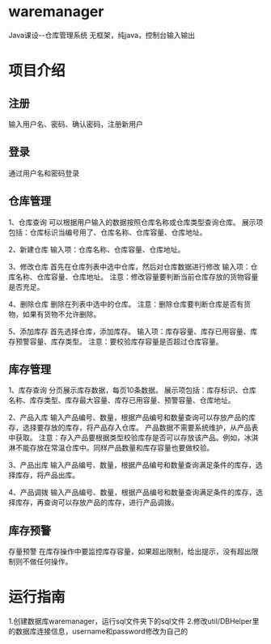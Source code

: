 # waremanager
Java课设--仓库管理系统
无框架，纯java，控制台输入输出

# 项目介绍
## 注册
输入用户名、密码、确认密码，注册新用户
## 登录
通过用户名和密码登录
## 仓库管理
1、仓库查询
可以根据用户输入的数据按照仓库名称或仓库类型查询仓库。
展示项包括：仓库标识当编号用了、仓库名称、仓库容量、仓库地址。

2、新建仓库
输入项：仓库名称、仓库容量、仓库地址。

3、修改仓库
首先在仓库列表中选中仓库，然后对仓库数据进行修改
输入项：仓库名称、仓库容量、仓库地址。
注意：修改容量要判断当前仓库存放的货物容量是否充足。

4、删除仓库
删除在列表中选中的仓库。
注意：删除仓库要判断仓库是否有货物，如果有货物不允许删除。

5、添加库存
首先选择仓库，添加库存。
输入项：库存容量、库存已用容量、库存预警容量、库存类型。
注意：要校验库存容量是否超过仓库容量。
## 库存管理
1、库存查询
分页展示库存数据，每页10条数据。
展示项包括：库存标识、仓库名称、库存类型、库存最大容量、库存已用容量、预警容量、仓库地址。

2、产品入库
输入产品编号、数量，根据产品编号和数量查询可以存放产品的库存，选择要存放的库存，将产品存入仓库。
产品数据不需要系统维护，从产品表中获取。
注意：存入产品要根据类型校验库存是否可以存放该产品。例如，冰淇淋不能存放在常温仓库中。同样产品数量和库存容量也要做校验。

3、产品出库
输入产品编号、数量，根据产品编号和数量查询满足条件的库存，选择库存，将产品出库。

4、产品调拨
输入产品编号、数量，根据产品编号和数量查询满足条件的库存，选择库存，再查询可以存放产品的库存，进行产品调拨。
## 库存预警
存量预警
在库存操作中要监控库存容量，如果超出限制，给出提示，没有超出限制则不做任何操作。

# 运行指南
1.创建数据库waremanager，运行sql文件夹下的sql文件
2.修改util/DBHelper里的数据库连接信息，username和password修改为自己的
